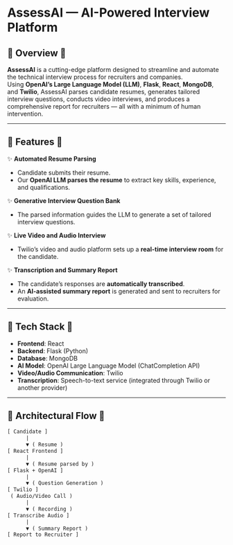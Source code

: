 # AssessAI — AI-Powered Interview Platform

## 🔹 Overview 🔹

**AssessAI** is a cutting-edge platform designed to streamline and automate the technical interview process for recruiters and companies.  
Using **OpenAI’s Large Language Model (LLM)**, **Flask**, **React**, **MongoDB**, and **Twilio**, AssessAI parses candidate resumes, generates tailored interview questions, conducts video interviews, and produces a comprehensive report for recruiters — all with a minimum of human intervention.

---

## 🔹 Features 🔹

✨ **Automated Resume Parsing**   
- Candidate submits their resume.  
- Our **OpenAI LLM parses the resume** to extract key skills, experience, and qualifications.

✨ **Generative Interview Question Bank**   
- The parsed information guides the LLM to generate a set of tailored interview questions.

✨ **Live Video and Audio Interview**   
- Twilio’s video and audio platform sets up a **real-time interview room** for the candidate.

✨ **Transcription and Summary Report**   
- The candidate’s responses are **automatically transcribed**.  
- An **AI-assisted summary report** is generated and sent to recruiters for evaluation.

---

## 🔹 Tech Stack 🔹

- **Frontend**: React
- **Backend**: Flask (Python)
- **Database**: MongoDB
- **AI Model**: OpenAI Large Language Model (ChatCompletion API)
- **Video/Audio Communication**: Twilio
- **Transcription**: Speech-to-text service (integrated through Twilio or another provider)

---

## 🔹 Architectural Flow 🔹

```txt
[ Candidate ]
      |
      ▼ ( Resume )
[ React Frontend ]
      |
      ▼ ( Resume parsed by )
[ Flask + OpenAI ]
      |
      ▼ ( Question Generation )
[ Twilio ]
 ( Audio/Video Call )
      |
      ▼ ( Recording )
[ Transcribe Audio ]
      |
      ▼ ( Summary Report )
[ Report to Recruiter ]
